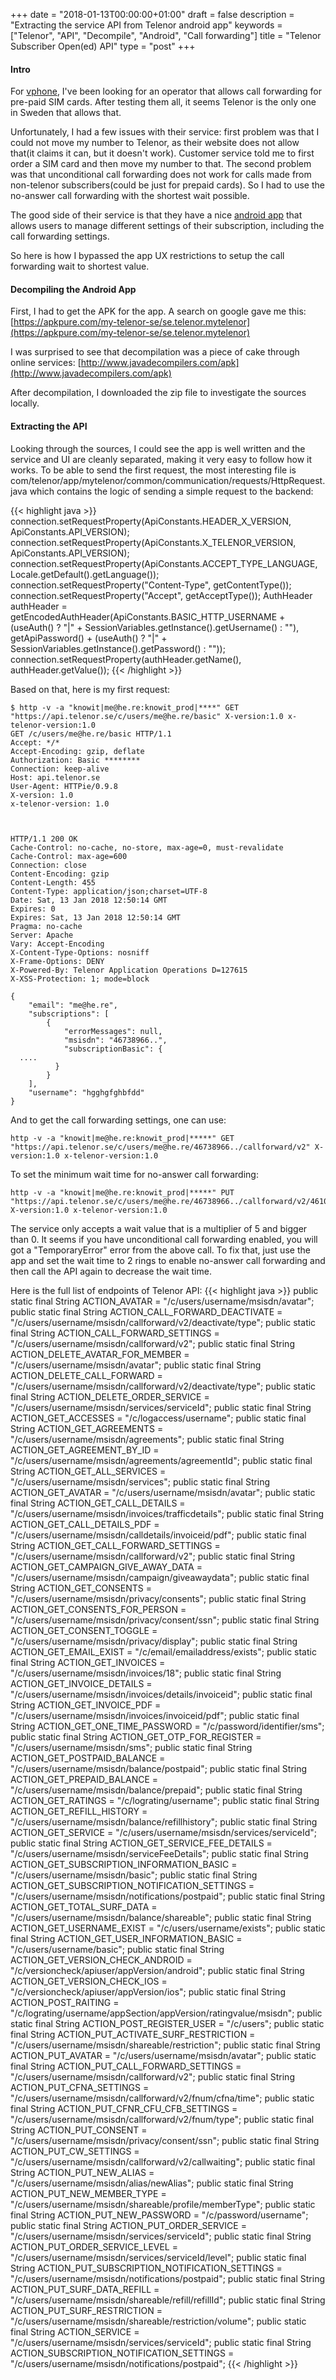 +++
date = "2018-01-13T00:00:00+01:00"
draft = false
description = "Extracting the service API from Telenor android app"
keywords = ["Telenor", "API", "Decompile", "Android", "Call forwarding"]
title = "Telenor Subscriber Open(ed) API"
type = "post"
+++



#### Intro
For [vphone](https://vphone.io), I've been looking for an operator that allows
call forwarding for pre-paid SIM cards. After testing them all, it seems Telenor
is the only one in Sweden that allows that.

Unfortunately, I had a few issues
with their service: first problem was that I could not move my number to
Telenor, as their website does not allow that(it claims it can, but it doesn't work).
Customer service told me to first
order a SIM card and then move my number to that. The second problem was that unconditional
call forwarding does not work for calls made from non-telenor subscribers(could be
just for prepaid cards). So I had to use the no-answer call forwarding with the
shortest wait possible.

The good side of their service is that they have a nice [android app](https://play.google.com/store/apps/details?id=se.telenor.mytelenor&hl=en) that allows
users to manage different settings of their subscription, including the call forwarding settings.

So here is how I bypassed the app UX restrictions to setup the call forwarding wait
to shortest value.



#### Decompiling the Android App
First, I had to get the APK for the app. A search on google gave me this: [https://apkpure.com/my-telenor-se/se.telenor.mytelenor](https://apkpure.com/my-telenor-se/se.telenor.mytelenor)

I was surprised to see that decompilation was a piece of cake through online services:
[http://www.javadecompilers.com/apk](http://www.javadecompilers.com/apk)

After decompilation, I downloaded the zip file to investigate the sources locally.

#### Extracting the API

Looking through the sources, I could see the app is well written and the service and UI are cleanly separated, making it very easy to follow how it works. To be able to send the first request, the most interesting file is com/telenor/app/mytelenor/common/communication/requests/HttpRequest.java
which contains the logic of sending a simple request to the backend:

{{< highlight java >}}
connection.setRequestProperty(ApiConstants.HEADER_X_VERSION, ApiConstants.API_VERSION);
connection.setRequestProperty(ApiConstants.X_TELENOR_VERSION, ApiConstants.API_VERSION);
connection.setRequestProperty(ApiConstants.ACCEPT_TYPE_LANGUAGE, Locale.getDefault().getLanguage());
connection.setRequestProperty("Content-Type", getContentType());
connection.setRequestProperty("Accept", getAcceptType());
AuthHeader authHeader = getEncodedAuthHeader(ApiConstants.BASIC_HTTP_USERNAME + (useAuth() ? "|" + SessionVariables.getInstance().getUsername() : ""), getApiPassword() + (useAuth() ? "|" + SessionVariables.getInstance().getPassword() : ""));
connection.setRequestProperty(authHeader.getName(), authHeader.getValue());
{{< /highlight >}}


Based on that, here is my first request:
```nohighlight
$ http -v -a "knowit|me@he.re:knowit_prod|****" GET "https://api.telenor.se/c/users/me@he.re/basic" X-version:1.0 x-telenor-version:1.0
GET /c/users/me@he.re/basic HTTP/1.1
Accept: */*
Accept-Encoding: gzip, deflate
Authorization: Basic ********
Connection: keep-alive
Host: api.telenor.se
User-Agent: HTTPie/0.9.8
X-version: 1.0
x-telenor-version: 1.0



HTTP/1.1 200 OK
Cache-Control: no-cache, no-store, max-age=0, must-revalidate
Cache-Control: max-age=600
Connection: close
Content-Encoding: gzip
Content-Length: 455
Content-Type: application/json;charset=UTF-8
Date: Sat, 13 Jan 2018 12:50:14 GMT
Expires: 0
Expires: Sat, 13 Jan 2018 12:50:14 GMT
Pragma: no-cache
Server: Apache
Vary: Accept-Encoding
X-Content-Type-Options: nosniff
X-Frame-Options: DENY
X-Powered-By: Telenor Application Operations D=127615
X-XSS-Protection: 1; mode=block

{
    "email": "me@he.re",
    "subscriptions": [
        {
            "errorMessages": null,
            "msisdn": "46738966..",
            "subscriptionBasic": {
  ....
          }
        }
    ],
    "username": "hgghgfghbfdd"
}
```


And to get the call forwarding settings, one can use:
```nohighlight
http -v -a "knowit|me@he.re:knowit_prod|*****" GET "https://api.telenor.se/c/users/me@he.re/46738966../callforward/v2" X-version:1.0 x-telenor-version:1.0
```
To set the minimum wait time for no-answer call forwarding:

```nohighlight
http -v -a "knowit|me@he.re:knowit_prod|*****" PUT "https://api.telenor.se/c/users/me@he.re/46738966../callforward/v2/46108848348/cfna/5" X-version:1.0 x-telenor-version:1.0
```

The service only accepts a wait value that is a multiplier of 5 and bigger than 0.
It seems if you have unconditional call forwarding enabled, you will got a "TemporaryError" error from the above call. To fix that, just use the app and set the wait time to 2 rings to enable no-answer call forwarding and then call the API again to decrease the wait time.

Here is the full list of endpoints of Telenor API:
{{< highlight java >}}
public static final String ACTION_AVATAR = "/c/users/username/msisdn/avatar";
public static final String ACTION_CALL_FORWARD_DEACTIVATE = "/c/users/username/msisdn/callforward/v2/deactivate/type";
public static final String ACTION_CALL_FORWARD_SETTINGS = "/c/users/username/msisdn/callforward/v2";
public static final String ACTION_DELETE_AVATAR_FOR_MEMBER = "/c/users/username/msisdn/avatar";
public static final String ACTION_DELETE_CALL_FORWARD = "/c/users/username/msisdn/callforward/v2/deactivate/type";
public static final String ACTION_DELETE_ORDER_SERVICE = "/c/users/username/msisdn/services/serviceId";
public static final String ACTION_GET_ACCESSES = "/c/logaccess/username";
public static final String ACTION_GET_AGREEMENTS = "/c/users/username/msisdn/agreements";
public static final String ACTION_GET_AGREEMENT_BY_ID = "/c/users/username/msisdn/agreements/agreementId";
public static final String ACTION_GET_ALL_SERVICES = "/c/users/username/msisdn/services";
public static final String ACTION_GET_AVATAR = "/c/users/username/msisdn/avatar";
public static final String ACTION_GET_CALL_DETAILS = "/c/users/username/msisdn/invoices/trafficdetails";
public static final String ACTION_GET_CALL_DETAILS_PDF = "/c/users/username/msisdn/calldetails/invoiceid/pdf";
public static final String ACTION_GET_CALL_FORWARD_SETTINGS = "/c/users/username/msisdn/callforward/v2";
public static final String ACTION_GET_CAMPAIGN_GIVE_AWAY_DATA = "/c/users/username/msisdn/campaign/giveawaydata";
public static final String ACTION_GET_CONSENTS = "/c/users/username/msisdn/privacy/consents";
public static final String ACTION_GET_CONSENTS_FOR_PERSON = "/c/users/username/msisdn/privacy/consent/ssn";
public static final String ACTION_GET_CONSENT_TOGGLE = "/c/users/username/msisdn/privacy/display";
public static final String ACTION_GET_EMAIL_EXIST = "/c/email/emailaddress/exists";
public static final String ACTION_GET_INVOICES = "/c/users/username/msisdn/invoices/18";
public static final String ACTION_GET_INVOICE_DETAILS = "/c/users/username/msisdn/invoices/details/invoiceid";
public static final String ACTION_GET_INVOICE_PDF = "/c/users/username/msisdn/invoices/invoiceid/pdf";
public static final String ACTION_GET_ONE_TIME_PASSWORD = "/c/password/identifier/sms";
public static final String ACTION_GET_OTP_FOR_REGISTER = "/c/users/username/msisdn/sms";
public static final String ACTION_GET_POSTPAID_BALANCE = "/c/users/username/msisdn/balance/postpaid";
public static final String ACTION_GET_PREPAID_BALANCE = "/c/users/username/msisdn/balance/prepaid";
public static final String ACTION_GET_RATINGS = "/c/lograting/username";
public static final String ACTION_GET_REFILL_HISTORY = "/c/users/username/msisdn/balance/refillhistory";
public static final String ACTION_GET_SERVICE = "/c/users/username/msisdn/services/serviceId";
public static final String ACTION_GET_SERVICE_FEE_DETAILS = "/c/users/username/msisdn/serviceFeeDetails";
public static final String ACTION_GET_SUBSCRIPTION_INFORMATION_BASIC = "/c/users/username/msisdn/basic";
public static final String ACTION_GET_SUBSCRIPTION_NOTIFICATION_SETTINGS = "/c/users/username/msisdn/notifications/postpaid";
public static final String ACTION_GET_TOTAL_SURF_DATA = "/c/users/username/msisdn/balance/shareable";
public static final String ACTION_GET_USERNAME_EXIST = "/c/users/username/exists";
public static final String ACTION_GET_USER_INFORMATION_BASIC = "/c/users/username/basic";
public static final String ACTION_GET_VERSION_CHECK_ANDROID = "/c/versioncheck/apiuser/appVersion/android";
public static final String ACTION_GET_VERSION_CHECK_IOS = "/c/versioncheck/apiuser/appVersion/ios";
public static final String ACTION_POST_RAITING = "/c/lograting/username/appSection/appVersion/ratingvalue/msisdn";
public static final String ACTION_POST_REGISTER_USER = "/c/users";
public static final String ACTION_PUT_ACTIVATE_SURF_RESTRICTION = "/c/users/username/msisdn/shareable/restriction";
public static final String ACTION_PUT_AVATAR = "/c/users/username/msisdn/avatar";
public static final String ACTION_PUT_CALL_FORWARD_SETTINGS = "/c/users/username/msisdn/callforward/v2";
public static final String ACTION_PUT_CFNA_SETTINGS = "/c/users/username/msisdn/callforward/v2/fnum/cfna/time";
public static final String ACTION_PUT_CFNR_CFU_CFB_SETTINGS = "/c/users/username/msisdn/callforward/v2/fnum/type";
public static final String ACTION_PUT_CONSENT = "/c/users/username/msisdn/privacy/consent/ssn";
public static final String ACTION_PUT_CW_SETTINGS = "/c/users/username/msisdn/callforward/v2/callwaiting";
public static final String ACTION_PUT_NEW_ALIAS = "/c/users/username/msisdn/alias/newAlias";
public static final String ACTION_PUT_NEW_MEMBER_TYPE = "/c/users/username/msisdn/shareable/profile/memberType";
public static final String ACTION_PUT_NEW_PASSWORD = "/c/password/username";
public static final String ACTION_PUT_ORDER_SERVICE = "/c/users/username/msisdn/services/serviceId";
public static final String ACTION_PUT_ORDER_SERVICE_LEVEL = "/c/users/username/msisdn/services/serviceId/level";
public static final String ACTION_PUT_SUBSCRIPTION_NOTIFICATION_SETTINGS = "/c/users/username/msisdn/notifications/postpaid";
public static final String ACTION_PUT_SURF_DATA_REFILL = "/c/users/username/msisdn/shareable/refill/refillId";
public static final String ACTION_PUT_SURF_RESTRICTION = "/c/users/username/msisdn/shareable/restriction/volume";
public static final String ACTION_SERVICE = "/c/users/username/msisdn/services/serviceId";
public static final String ACTION_SUBSCRIPTION_NOTIFICATION_SETTINGS = "/c/users/username/msisdn/notifications/postpaid";
{{< /highlight >}}
